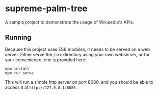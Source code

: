# supreme-palm-tree

A sample project to demonstrate the usage of Wikipedia's APIs.

## Running

Because this project uses ES6 modules, it needs to be served on a web server. Either serve the `/src` directory
using your own webserver, or for your convenience, one is provided here:

```
npm install
npm run serve
```

This will run a simple http server on port 8080, and you should be able to access it at `http://127.0.0.1:8080`.
